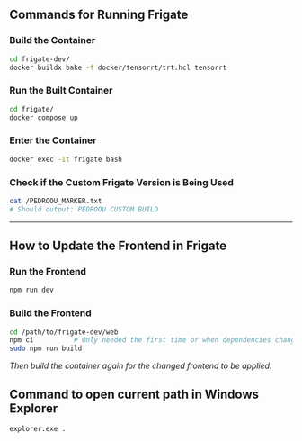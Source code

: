 ## Commands for Running Frigate

### Build the Container

```bash
cd frigate-dev/
docker buildx bake -f docker/tensorrt/trt.hcl tensorrt
```

### Run the Built Container

```bash
cd frigate/
docker compose up
```

### Enter the Container

```bash
docker exec -it frigate bash
```

### Check if the Custom Frigate Version is Being Used

```bash
cat /PEDROOU_MARKER.txt
# Should output: PEDROOU CUSTOM BUILD
```

---

## How to Update the Frontend in Frigate

### Run the Frontend

```bash
npm run dev
```

### Build the Frontend

```bash
cd /path/to/frigate-dev/web
npm ci          # Only needed the first time or when dependencies change
sudo npm run build
```

*Then build the container again for the changed frontend to be applied.*

## Command to open current path in Windows Explorer

```bash
explorer.exe .
```
